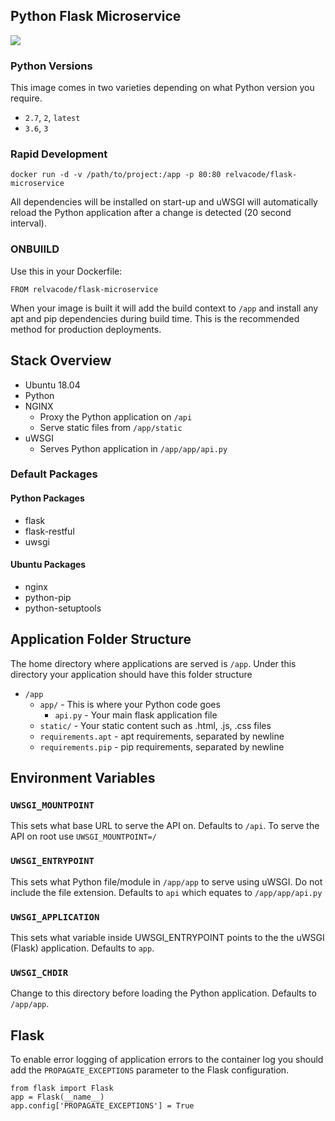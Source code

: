 ## Python Flask Microservice

[![](https://images.microbadger.com/badges/image/relvacode/flask-microservice.svg)](https://microbadger.com/images/relvacode/flask-microservice "Get your own image badge on microbadger.com")


### Python Versions

This image comes in two varieties depending on what Python version you require.

  - `2.7`, `2`, `latest`
  - `3.6`, `3`

### Rapid Development

    docker run -d -v /path/to/project:/app -p 80:80 relvacode/flask-microservice
    
All dependencies will be installed on start-up and uWSGI will automatically reload the Python application after a change is detected (20 second interval).
    
### ONBUIILD
    
Use this in your Dockerfile:

    FROM relvacode/flask-microservice
    
When your image is built it will add the build context to `/app` and install any apt and pip dependencies during build time.
This is the recommended method for production deployments.

## Stack Overview

  * Ubuntu 18.04
  * Python
  * NGINX
    * Proxy the Python application on `/api`
    * Serve static files from `/app/static`
  * uWSGI
    * Serves Python application in `/app/app/api.py`
    
    
### Default Packages

#### Python Packages
  * flask
  * flask-restful
  * uwsgi
  
#### Ubuntu Packages
  * nginx
  * python-pip
  * python-setuptools
  

## Application Folder Structure

The home directory where applications are served is `/app`.
 Under this directory your application should have this folder structure

 * `/app`
   * `app/` - This is where your Python code goes
     * `api.py` - Your main flask application file
   * `static/` - Your static content such as .html, .js, .css files
   * `requirements.apt` - apt requirements, separated by newline
   * `requirements.pip` - pip requirements, separated by newline

## Environment Variables

### `UWSGI_MOUNTPOINT`

This sets what base URL to serve the API on. Defaults to `/api`.
To serve the API on root use `UWSGI_MOUNTPOINT=/`

### `UWSGI_ENTRYPOINT`

This sets what Python file/module in `/app/app` to serve using uWSGI. Do not include the file extension.
Defaults to `api` which equates to `/app/app/api.py`

### `UWSGI_APPLICATION`

This sets what variable inside UWSGI_ENTRYPOINT points to the the uWSGI (Flask) application.
Defaults to `app`.

### `UWSGI_CHDIR`

Change to this directory before loading the Python application.
Defaults to `/app/app`.

## Flask

To enable error logging of application errors to the container log you should add the `PROPAGATE_EXCEPTIONS` parameter to the Flask configuration.

    from flask import Flask
    app = Flask(__name__)
    app.config['PROPAGATE_EXCEPTIONS'] = True
    
    
